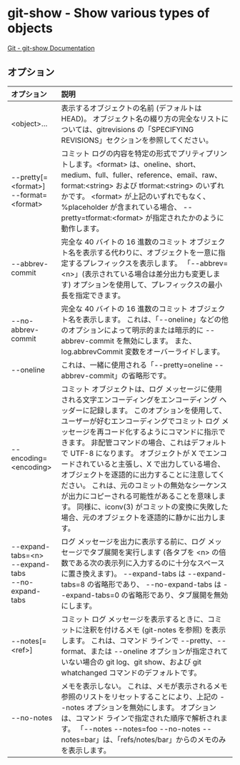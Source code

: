 # git-show - Show various types of objects

[Git - git-show Documentation](https://git-scm.com/docs/git-show)

## オプション

|オプション|説明|
|:--|:--|
|\<object>…​|表示するオブジェクトの名前 (デフォルトは HEAD)。 オブジェクト名の綴り方の完全なリストについては、gitrevisions の「SPECIFYING REVISIONS」セクションを参照してください。|
|--pretty[=\<format>]<br>--format=\<format>|コミット ログの内容を特定の形式でプリティプリントします。\<format> は、oneline、short、medium、full、fuller、reference、email、raw、format:\<string> および tformat:\<string> のいずれかです。 \<format> が上記のいずれでもなく、%placeholder が含まれている場合、 --pretty=tformat:\<format> が指定されたかのように動作します。|
|--abbrev-commit|完全な 40 バイトの 16 進数のコミット オブジェクト名を表示する代わりに、オブジェクトを一意に指定するプレフィックスを表示します。 「--abbrev=\<n>」(表示されている場合は差分出力も変更します) オプションを使用して、プレフィックスの最小長を指定できます。|
|--no-abbrev-commit|完全な 40 バイトの 16 進数のコミット オブジェクト名を表示します。 これは、「--oneline」などの他のオプションによって明示的または暗示的に --abbrev-commit を無効にします。 また、log.abbrevCommit 変数をオーバーライドします。|
|--oneline|これは、一緒に使用される「--pretty=oneline --abbrev-commit」の省略形です。|
|--encoding=\<encoding>|コミット オブジェクトは、ログ メッセージに使用される文字エンコーディングをエンコーディング ヘッダーに記録します。 このオプションを使用して、ユーザーが好むエンコーディングでコミット ログ メッセージを再コード化するようにコマンドに指示できます。 非配管コマンドの場合、これはデフォルトで UTF-8 になります。 オブジェクトが X でエンコードされていると主張し、X で出力している場合、オブジェクトを逐語的に出力することに注意してください。 これは、元のコミットの無効なシーケンスが出力にコピーされる可能性があることを意味します。 同様に、iconv(3) がコミットの変換に失敗した場合、元のオブジェクトを逐語的に静かに出力します。|
|--expand-tabs=\<n><br>--expand-tabs<br>--no-expand-tabs|ログ メッセージを出力に表示する前に、ログ メッセージでタブ展開を実行します (各タブを \<n> の倍数である次の表示列に入力するのに十分なスペースに置き換えます)。 --expand-tabs は --expand-tabs=8 の省略形であり、 --no-expand-tabs は --expand-tabs=0 の省略形であり、タブ展開を無効にします。|
|--notes[=\<ref>]|コミット ログ メッセージを表示するときに、コミットに注釈を付けるメモ (git-notes を参照) を表示します。 これは、コマンド ラインで --pretty、--format、または --oneline オプションが指定されていない場合の git log、git show、および git whatchanged コマンドのデフォルトです。|
|--no-notes|メモを表示しない。 これは、メモが表示されるメモ参照のリストをリセットすることにより、上記の --notes オプションを無効にします。 オプションは、コマンド ラインで指定された順序で解析されます。 「--notes --notes=foo --no-notes --notes=bar」は、「refs/notes/bar」からのメモのみを表示します。|
